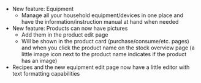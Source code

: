 - New feature: Equipment
  - Manage all your household equipment/devices in one place and have the information/instruction manual at hand when needed
- New feature: Products can now have pictures
  - Add them in the product edit page
  - Will be shown in the product card (purchase/consume/etc. pages) and when you click the product name on the stock overview page (a little image icon next to the product name indicates if the product has an image)
- Recipes and the new equipment edit page now have a little editor with text formatting capabilities
